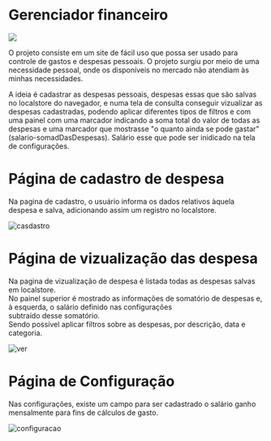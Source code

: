 
<h1>Gerenciador financeiro</h1>
<img src="https://user-images.githubusercontent.com/53051138/132551334-924f6cf3-6d11-44fc-8910-ec3120785ec4.png" ></body>

<p>
     O projeto consiste em um site de fácil uso que possa ser usado para controle de gastos e despesas pessoais. O projeto surgiu por meio de uma necessidade pessoal, onde os disponíveis no mercado não atendiam às minhas necessidades.</p> 
     <p>
     A ideia é cadastrar as despesas pessoais, despesas essas que são salvas no localstore do navegador, e numa tela de consulta
     conseguir vizualizar as despesas cadastradas, podendo aplicar diferentes tipos de filtros e com uma painel com uma marcador  indicando a soma total do valor de todas as despesas e uma marcador que mostrasse "o quanto ainda se pode gastar" (salario-somadDasDespesas). Salário esse que pode ser inidicado na tela de configurações.</p>

<h1>Página de cadastro de despesa</h1>

Na pagina de cadastro, o usuário informa os dados relativos àquela despesa e salva, adicionando assim um registro no localstore.

![casdastro](https://user-images.githubusercontent.com/53051138/134775510-6b40c390-05ef-4ad8-a3a7-c3a46cd8b918.gif)


<h1>Página de vizualização das despesa</h1>

Na pagina de vizualização de despesa é listada todas as despesas salvas em localstore. <br>
No painel superior é mostrado as informações de somatório de despesas e, à esquerda, o salário definido nas configurações<br>
subtraído desse somatório.<br>
Sendo possível aplicar filtros sobre as despesas, por descrição, data e categoria.

![ver](https://user-images.githubusercontent.com/53051138/134775605-f49024ae-587d-4e0e-9e74-3e879cdbf95e.gif)

<h1>Página de Configuração</h1>

Nas configurações, existe um campo para ser cadastrado o salário ganho mensalmente para fins de cálculos de gasto.

![configuracao](https://user-images.githubusercontent.com/53051138/134775754-fe13dbfd-7189-4555-ac7c-6f05554f5ebe.gif)








